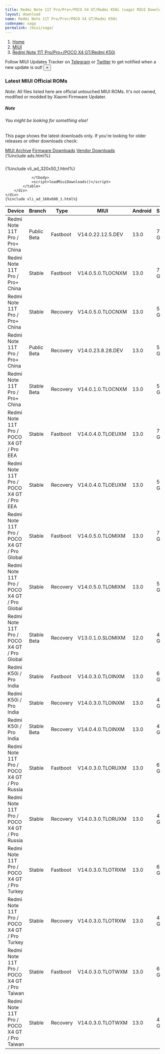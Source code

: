 ```yaml
---
title: Redmi Note 11T Pro/Pro+/POCO X4 GT/Redmi K50i (xaga) MIUI Downloads
layout: download
name: Redmi Note 11T Pro/Pro+/POCO X4 GT/Redmi K50i
codename: xaga
permalink: /miui/xaga/
---
```

<nav aria-label="breadcrumb">
    <ol class="breadcrumb">
        <li class="breadcrumb-item"><a href="/">Home</a></li>
        <li class="breadcrumb-item"><a href="/miui/">MIUI</a></li>
        <li class="breadcrumb-item active" aria-current="page"><a href="/miui/xaga/">Redmi Note 11T Pro/Pro+/POCO X4 GT/Redmi K50i</a></li>
    </ol>
</nav>
<div class="alert alert-primary alert-dismissible fade show" role="alert">
    Follow MIUI Updates Tracker on <a href="https://t.me/MIUIUpdatesTracker" class="alert-link">Telegram</a>
     or <a href="https://twitter.com/MiFwUpdater" class="alert-link">Twitter</a> to get notified when a new update is out!
    <button type="button" class="close" data-dismiss="alert" aria-label="Close">
        <span aria-hidden="true">&times;</span>
    </button>
</div>

### Latest MIUI Official ROMs
*Note*: All files listed here are official untouched MIUI ROMs. It's not owned, modified or modded by Xiaomi Firmware Updater.
<div class="card">
  <div class="card-body">
    <h5 class="card-title">Note</h5>
    <h6 class="card-subtitle mb-2 text-muted">You might be looking for something else!</h6>
    <p class="card-text">This page shows the latest downloads only.
     If you're looking for older releases or other downloads check:</p>
    <a href="/archive/miui/xaga/" class="card-link">MIUI Archive</a>
    <a href="/firmware/xaga/" class="card-link">Firmware Downloads</a>
    <a href="/vendor/xaga/" class="card-link">Vendor Downloads</a>
  </div>
</div>
{%include ads.html%}
<div class="row justify-content-center">
    <div class="col-10">
        <div class="table-responsive-md" style="margin-top: 25px;">
            {%include vli_ad_320x50_1.html%}
            <table id="miui" class="display dt-responsive nowrap compact table table-striped table-hover table-sm">
                <thead class="thead-dark">
                    <tr>
                        <th data-ref="device">Device</th>
                        <th data-ref="branch">Branch</th>
                        <th data-ref="type">Type</th>
                        <th data-ref="miui">MIUI</th>
                        <th data-ref="android">Android</th>
                        <th data-ref="size">Size</th>
                        <th data-ref="size">Date</th>
                        <th data-ref="link">Link</th>
                    </tr>
                </thead>
                <tbody>
                <tr><td>Redmi Note 11T Pro / Pro+ China</td><td>Public Beta</td><td>Fastboot</td><td>V14.0.22.12.5.DEV</td><td>13.0</td><td>7.3 GB</td><td>2022-12-05</td><td><a href="/miui/xaga/public beta/V14.0.22.12.5.DEV/">Download</a></td></tr>
<tr><td>Redmi Note 11T Pro / Pro+ China</td><td>Stable</td><td>Fastboot</td><td>V14.0.5.0.TLOCNXM</td><td>13.0</td><td>7.3 GB</td><td>2023-06-13</td><td><a href="/miui/xaga/stable/V14.0.5.0.TLOCNXM/">Download</a></td></tr>
<tr><td>Redmi Note 11T Pro / Pro+ China</td><td>Stable</td><td>Recovery</td><td>V14.0.5.0.TLOCNXM</td><td>13.0</td><td>5.9 GB</td><td>2023-06-19</td><td><a href="/miui/xaga/stable/V14.0.5.0.TLOCNXM/">Download</a></td></tr>
<tr><td>Redmi Note 11T Pro / Pro+ China</td><td>Public Beta</td><td>Recovery</td><td>V14.0.23.8.28.DEV</td><td>13.0</td><td>5.7 GB</td><td>2023-09-01</td><td><a href="/miui/xaga/public beta/V14.0.23.8.28.DEV/">Download</a></td></tr>
<tr><td>Redmi Note 11T Pro / Pro+ China</td><td>Stable Beta</td><td>Recovery</td><td>V14.0.1.0.TLOCNXM</td><td>13.0</td><td>5.9 GB</td><td>2022-12-26</td><td><a href="/miui/xaga/stable beta/V14.0.1.0.TLOCNXM/">Download</a></td></tr>
<tr><td>Redmi Note 11T Pro / POCO X4 GT / Pro EEA</td><td>Stable</td><td>Fastboot</td><td>V14.0.4.0.TLOEUXM</td><td>13.0</td><td>7.2 GB</td><td>2023-07-14</td><td><a href="/miui/xaga/stable/V14.0.4.0.TLOEUXM/">Download</a></td></tr>
<tr><td>Redmi Note 11T Pro / POCO X4 GT / Pro EEA</td><td>Stable</td><td>Recovery</td><td>V14.0.4.0.TLOEUXM</td><td>13.0</td><td>5.0 GB</td><td>2023-08-11</td><td><a href="/miui/xaga/stable/V14.0.4.0.TLOEUXM/">Download</a></td></tr>
<tr><td>Redmi Note 11T Pro / POCO X4 GT / Pro Global</td><td>Stable</td><td>Fastboot</td><td>V14.0.5.0.TLOMIXM</td><td>13.0</td><td>7.7 GB</td><td>2023-07-10</td><td><a href="/miui/xaga/stable/V14.0.5.0.TLOMIXM/">Download</a></td></tr>
<tr><td>Redmi Note 11T Pro / POCO X4 GT / Pro Global</td><td>Stable</td><td>Recovery</td><td>V14.0.5.0.TLOMIXM</td><td>13.0</td><td>5.0 GB</td><td>2023-07-19</td><td><a href="/miui/xaga/stable/V14.0.5.0.TLOMIXM/">Download</a></td></tr>
<tr><td>Redmi Note 11T Pro / POCO X4 GT / Pro Global</td><td>Stable Beta</td><td>Recovery</td><td>V13.0.1.0.SLOMIXM</td><td>12.0</td><td>4.3 GB</td><td>2022-06-21</td><td><a href="/miui/xaga/stable beta/V13.0.1.0.SLOMIXM/">Download</a></td></tr>
<tr><td>Redmi K50i / Pro India</td><td>Stable</td><td>Fastboot</td><td>V14.0.3.0.TLOINXM</td><td>13.0</td><td>6.3 GB</td><td>2023-06-12</td><td><a href="/miui/xaga/stable/V14.0.3.0.TLOINXM/">Download</a></td></tr>
<tr><td>Redmi K50i / Pro India</td><td>Stable</td><td>Recovery</td><td>V14.0.3.0.TLOINXM</td><td>13.0</td><td>4.9 GB</td><td>2023-06-19</td><td><a href="/miui/xaga/stable/V14.0.3.0.TLOINXM/">Download</a></td></tr>
<tr><td>Redmi K50i / Pro India</td><td>Stable Beta</td><td>Recovery</td><td>V14.0.4.0.TLOINXM</td><td>13.0</td><td>4.9 GB</td><td>2023-09-13</td><td><a href="/miui/xaga/stable beta/V14.0.4.0.TLOINXM/">Download</a></td></tr>
<tr><td>Redmi Note 11T Pro / POCO X4 GT / Pro Russia</td><td>Stable</td><td>Fastboot</td><td>V14.0.3.0.TLORUXM</td><td>13.0</td><td>6.9 GB</td><td>2023-08-15</td><td><a href="/miui/xaga/stable/V14.0.3.0.TLORUXM/">Download</a></td></tr>
<tr><td>Redmi Note 11T Pro / POCO X4 GT / Pro Russia</td><td>Stable</td><td>Recovery</td><td>V14.0.3.0.TLORUXM</td><td>13.0</td><td>4.9 GB</td><td>2023-09-08</td><td><a href="/miui/xaga/stable/V14.0.3.0.TLORUXM/">Download</a></td></tr>
<tr><td>Redmi Note 11T Pro / POCO X4 GT / Pro Turkey</td><td>Stable</td><td>Fastboot</td><td>V14.0.3.0.TLOTRXM</td><td>13.0</td><td>6.9 GB</td><td>2023-06-06</td><td><a href="/miui/xaga/stable/V14.0.3.0.TLOTRXM/">Download</a></td></tr>
<tr><td>Redmi Note 11T Pro / POCO X4 GT / Pro Turkey</td><td>Stable</td><td>Recovery</td><td>V14.0.3.0.TLOTRXM</td><td>13.0</td><td>4.9 GB</td><td>2023-06-19</td><td><a href="/miui/xaga/stable/V14.0.3.0.TLOTRXM/">Download</a></td></tr>
<tr><td>Redmi Note 11T Pro / POCO X4 GT / Pro Taiwan</td><td>Stable</td><td>Fastboot</td><td>V14.0.3.0.TLOTWXM</td><td>13.0</td><td>6.4 GB</td><td>2023-06-06</td><td><a href="/miui/xaga/stable/V14.0.3.0.TLOTWXM/">Download</a></td></tr>
<tr><td>Redmi Note 11T Pro / POCO X4 GT / Pro Taiwan</td><td>Stable</td><td>Recovery</td><td>V14.0.3.0.TLOTWXM</td><td>13.0</td><td>4.8 GB</td><td>2023-06-19</td><td><a href="/miui/xaga/stable/V14.0.3.0.TLOTWXM/">Download</a></td></tr>

                </tbody>
                <script>loadMiuiDownloads()</script>
            </table>
        </div>
    </div>
    {%include vli_ad_160x600_1.html%}
</div>
